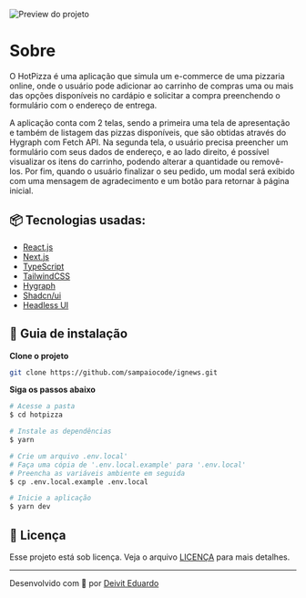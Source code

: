 ![Preview do projeto](https://i.imgur.com/ACLnp4n.png)

# Sobre

O HotPizza é uma aplicação que simula um e-commerce de uma pizzaria online, onde o usuário pode adicionar ao carrinho de compras uma ou mais das opções disponíveis no cardápio e solicitar a compra preenchendo o formulário com o endereço de entrega.

A aplicação conta com 2 telas, sendo a primeira uma tela de apresentação e também de listagem das pizzas disponíveis, que são obtidas através do Hygraph com Fetch API. Na segunda tela, o usuário precisa preencher um formulário com seus dados de endereço, e ao lado direito, é possível visualizar os itens do carrinho, podendo alterar a quantidade ou removê-los. Por fim, quando o usuário finalizar o seu pedido, um modal será exibido com uma mensagem de agradecimento e um botão para retornar à página inicial.

## 📦 Tecnologias usadas:

- [React.js](https://react.dev/)
- [Next.js](https://nextjs.org/)
- [TypeScript](https://www.typescriptlang.org/)
- [TailwindCSS](https://tailwindcss.com/)
- [Hygraph](https://hygraph.com/)
- [Shadcn/ui](https://ui.shadcn.com/)
- [Headless UI](https://headlessui.com/)

## 🔨 Guia de instalação

**Clone o projeto**

```bash
git clone https://github.com/sampaiocode/ignews.git
```

**Siga os passos abaixo**

```bash
# Acesse a pasta
$ cd hotpizza

# Instale as dependências
$ yarn

# Crie um arquivo .env.local'
# Faça uma cópia de '.env.local.example' para '.env.local'
# Preencha as variáveis ambiente em seguida
$ cp .env.local.example .env.local

# Inicie a aplicação
$ yarn dev
```

## 📄 Licença

Esse projeto está sob licença. Veja o arquivo [LICENÇA](LICENSE) para mais detalhes.

---

Desenvolvido com 💙 por [Deivit Eduardo](https://github.com/sampaiocode)
